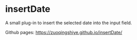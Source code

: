 # insertDate
A small plug-in to insert the selected date into the input field.

Github pages:
https://zuoqingshiye.github.io/insertDate/
